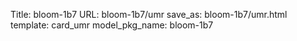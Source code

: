 Title: bloom-1b7
URL: bloom-1b7/umr
save_as: bloom-1b7/umr.html
template: card_umr
model_pkg_name: bloom-1b7

